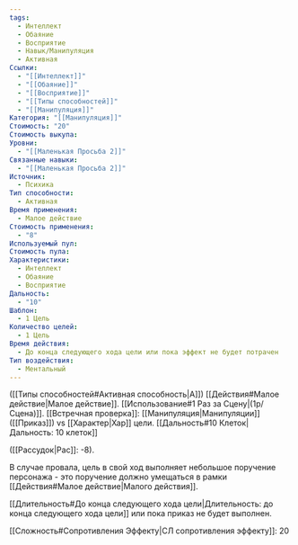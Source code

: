 ```yaml
---
tags:
  - Интеллект
  - Обаяние
  - Восприятие
  - Навык/Манипуляция
  - Активная
Ссылки:
  - "[[Интеллект]]"
  - "[[Обаяние]]"
  - "[[Восприятие]]"
  - "[[Типы способностей]]"
  - "[[Манипуляция]]"
Категория: "[[Манипуляция]]"
Стоимость: "20"
Стоимость выкупа: 
Уровни:
  - "[[Маленькая Просьба 2]]"
Связанные навыки:
  - "[[Маленькая Просьба 2]]"
Источник:
  - Психика
Тип способности:
  - Активная
Время применения:
  - Малое действие
Стоимость применения:
  - "8"
Используемый пул: 
Стоимость пула: 
Характеристики:
  - Интеллект
  - Обаяние
  - Восприятие
Дальность:
  - "10"
Шаблон:
  - 1 Цель
Количество целей:
  - 1 Цель
Время действия:
  - До конца следующего хода цели или пока эффект не будет потрачен
Тип воздействия:
  - Ментальный
---
```

([[Типы способностей#Активная способность|А]]) [[Действия#Малое действие|Малое действие]]. [[Использование#1 Раз за Сцену|(1р/Сцена)]]. [[Встречная проверка]]: [[Манипуляция|Манипуляции]] ([[Приказ]]) vs [[Характер|Хар]] цели. [[Дальность#10 Клеток|Дальность: 10 клеток]] 

([[Рассудок|Рас]]: -8). 

В случае провала, цель в свой ход выполняет небольшое поручение персонажа - это поручение должно умещаться в рамки [[Действия#Малое действие|Малого действия]]. 

[[Длительность#До конца следующего хода цели|Длительность: до конца следующего хода цели]] или пока приказ не будет выполнен.

[[Сложность#Cопротивления Эффекту|СЛ сопротивления эффекту]]: 20